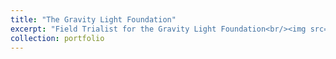 ```yaml
---
title: "The Gravity Light Foundation"
excerpt: "Field Trialist for the Gravity Light Foundation<br/><img src='/images/image1.JPG' style="max-height: 100px; max-width: 100px;">"
collection: portfolio
---
```

